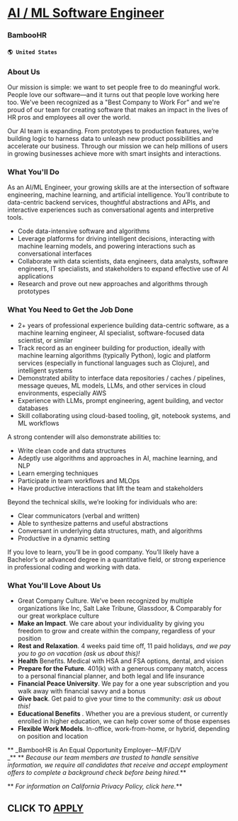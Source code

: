 # [AI / ML Software Engineer](https://www.remotewlb.com/apply/ai-ml-software-engineer-77641)  
### BambooHR  
#### `🌎 United States`  

### About Us

Our mission is simple: we want to set people free to do meaningful work. People love our software—and it turns out that people love working here too. We've been recognized as a "Best Company to Work For” and we're proud of our team for creating software that makes an impact in the lives of HR pros and employees all over the world.

Our AI team is expanding. From prototypes to production features, we’re building logic to harness data to unleash new product possibilities and accelerate our business. Through our mission we can help millions of users in growing businesses achieve more with smart insights and interactions.

### What You'll Do

As an AI/ML Engineer, your growing skills are at the intersection of software engineering, machine learning, and artificial intelligence. You’ll contribute to data-centric backend services, thoughtful abstractions and APIs, and interactive experiences such as conversational agents and interpretive tools.

  * Code data-intensive software and algorithms
  * Leverage platforms for driving intelligent decisions, interacting with machine learning models, and powering interactions such as conversational interfaces
  * Collaborate with data scientists, data engineers, data analysts, software engineers, IT specialists, and stakeholders to expand effective use of AI applications
  * Research and prove out new approaches and algorithms through prototypes

### What You Need to Get the Job Done

  * 2+ years of professional experience building data-centric software, as a machine learning engineer, AI specialist, software-focused data scientist, or similar
  * Track record as an engineer building for production, ideally with machine learning algorithms (typically Python), logic and platform services (especially in functional languages such as Clojure), and intelligent systems
  * Demonstrated ability to interface data repositories / caches / pipelines, message queues, ML models, LLMs, and other services in cloud environments, especially AWS
  * Experience with LLMs, prompt engineering, agent building, and vector databases
  * Skill collaborating using cloud-based tooling, git, notebook systems, and ML workflows

A strong contender will also demonstrate abilities to:

  * Write clean code and data structures
  * Adeptly use algorithms and approaches in AI, machine learning, and NLP
  * Learn emerging techniques
  * Participate in team workflows and MLOps
  * Have productive interactions that lift the team and stakeholders

Beyond the technical skills, we’re looking for individuals who are:

  * Clear communicators (verbal and written)
  * Able to synthesize patterns and useful abstractions
  * Conversant in underlying data structures, math, and algorithms
  * Productive in a dynamic setting

If you love to learn, you’ll be in good company. You’ll likely have a Bachelor’s or advanced degree in a quantitative field, or strong experience in professional coding and working with data.

### What You'll Love About Us

  * Great Company Culture. We’ve been recognized by multiple organizations like Inc, Salt Lake Tribune, Glassdoor, & Comparably for our great workplace culture
  *  **Make an Impact**. We care about your individuality by giving you freedom to grow and create within the company, regardless of your position
  *  **Rest and Relaxation**. 4 weeks paid time off, 11 paid holidays, _and we pay you to go on vacation (ask us about this)!_
  *  **Health** Benefits. Medical with HSA and FSA options, dental, and vision
  *  **Prepare for the Future**. 401(k) with a generous company match, access to a personal financial planner, and both legal and life insurance
  *  **Financial Peace University**. We pay for a one year subscription and you walk away with financial savvy and a bonus
  *  **Give back**. Get paid to give your time to the community: _ask us about this!_
  *  **Educational Benefits** _._ Whether you are a previous student, or currently enrolled in higher education, we can help cover some of those expenses
  *  **Flexible Work Models**. In-office, work-from-home, or hybrid, depending on position and location

 ** _BambooHR is An Equal Opportunity Employer--M/F/D/V  
_** ** _Because our team members are trusted to handle sensitive information, we require all candidates that receive and accept employment offers to complete a background check before being hired._**

 ** _For information on California Privacy Policy, click here._**

  
## CLICK TO [APPLY](https://www.remotewlb.com/apply/ai-ml-software-engineer-77641)

